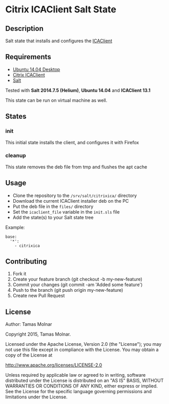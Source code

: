 # Citrix ICAClient Salt State

## Description

Salt state that installs and configures the [ICAClient](https://www.citrix.com/downloads/citrix-receiver/linux/receiver-for-linux-131.html)

## Requirements

* [Ubuntu 14.04 Desktop](http://ubuntu.com)
* [Citrix ICAClient](https://www.citrix.com/downloads/citrix-receiver/linux/receiver-for-linux-131.html)
* [Salt](http://saltstack.com)

Tested with **Salt 2014.7.5 (Helium)**, **Ubuntu 14.04** and **ICAClient 13.1**

This state can be run on virtual machine as well.

## States

### init

This initial state installs the client, and configures it with Firefox

### cleanup

This state removes the deb file from tmp and flushes the apt cache

## Usage

* Clone the repository to the `/srv/salt/citrixica/` directory
* Download the current ICAClient installer deb on the PC
* Put the deb file in the `files/` directory
* Set the `icaclient_file` variable in the `init.sls` file
* Add the state(s) to your Salt state tree

Example:
```
base:
  '*':
    - citrixica
```

## Contributing

1. Fork it
2. Create your feature branch (git checkout -b my-new-feature)
3. Commit your changes (git commit -am 'Added some feature')
4. Push to the branch (git push origin my-new-feature)
5. Create new Pull Request

## License

Author: Tamas Molnar

Copyright 2015, Tamas Molnar.

Licensed under the Apache License, Version 2.0 (the "License");
you may not use this file except in compliance with the License.
You may obtain a copy of the License at

http://www.apache.org/licenses/LICENSE-2.0

Unless required by applicable law or agreed to in writing, software
distributed under the License is distributed on an "AS IS" BASIS,
WITHOUT WARRANTIES OR CONDITIONS OF ANY KIND, either express or implied.
See the License for the specific language governing permissions and
limitations under the License.
